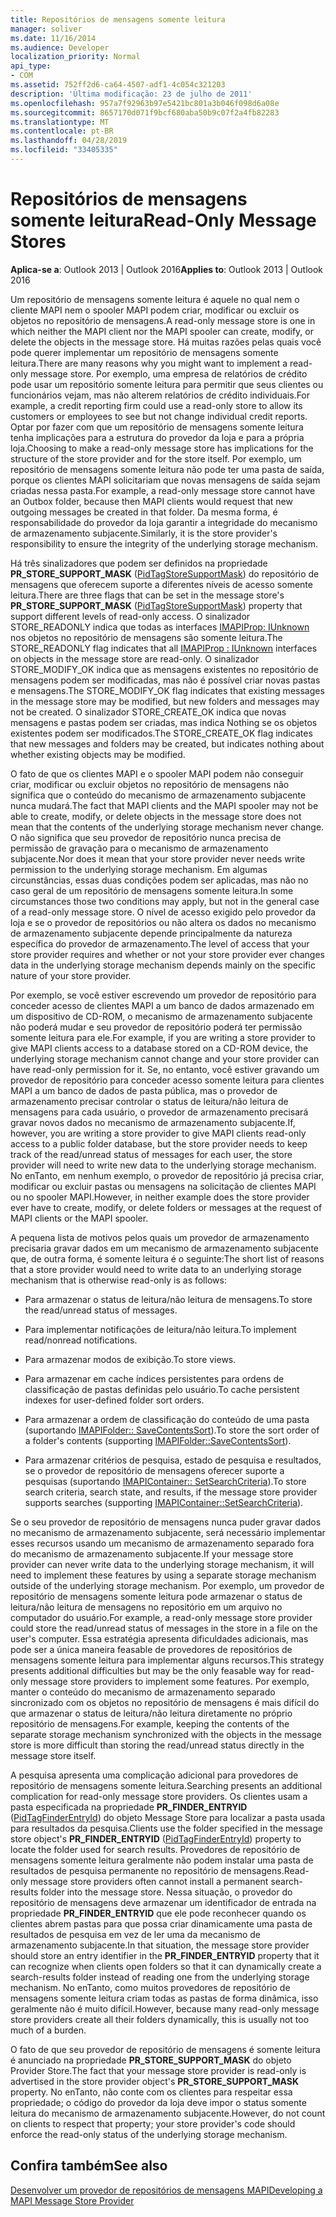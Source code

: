 ```yaml
---
title: Repositórios de mensagens somente leitura
manager: soliver
ms.date: 11/16/2014
ms.audience: Developer
localization_priority: Normal
api_type:
- COM
ms.assetid: 752ff2d6-ca64-4507-adf1-4c054c321203
description: 'Última modificação: 23 de julho de 2011'
ms.openlocfilehash: 957a7f92963b97e5421bc801a3b046f098d6a08e
ms.sourcegitcommit: 8657170d071f9bcf680aba50b9c07f2a4fb82283
ms.translationtype: MT
ms.contentlocale: pt-BR
ms.lasthandoff: 04/28/2019
ms.locfileid: "33405335"
---
```

# <a name="read-only-message-stores"></a><span data-ttu-id="81906-103">Repositórios de mensagens somente leitura</span><span class="sxs-lookup"><span data-stu-id="81906-103">Read-Only Message Stores</span></span>

  
  
<span data-ttu-id="81906-104">**Aplica-se a**: Outlook 2013 | Outlook 2016</span><span class="sxs-lookup"><span data-stu-id="81906-104">**Applies to**: Outlook 2013 | Outlook 2016</span></span> 
  
<span data-ttu-id="81906-105">Um repositório de mensagens somente leitura é aquele no qual nem o cliente MAPI nem o spooler MAPI podem criar, modificar ou excluir os objetos no repositório de mensagens.</span><span class="sxs-lookup"><span data-stu-id="81906-105">A read-only message store is one in which neither the MAPI client nor the MAPI spooler can create, modify, or delete the objects in the message store.</span></span> <span data-ttu-id="81906-106">Há muitas razões pelas quais você pode querer implementar um repositório de mensagens somente leitura.</span><span class="sxs-lookup"><span data-stu-id="81906-106">There are many reasons why you might want to implement a read-only message store.</span></span> <span data-ttu-id="81906-107">Por exemplo, uma empresa de relatórios de crédito pode usar um repositório somente leitura para permitir que seus clientes ou funcionários vejam, mas não alterem relatórios de crédito individuais.</span><span class="sxs-lookup"><span data-stu-id="81906-107">For example, a credit reporting firm could use a read-only store to allow its customers or employees to see but not change individual credit reports.</span></span> <span data-ttu-id="81906-108">Optar por fazer com que um repositório de mensagens somente leitura tenha implicações para a estrutura do provedor da loja e para a própria loja.</span><span class="sxs-lookup"><span data-stu-id="81906-108">Choosing to make a read-only message store has implications for the structure of the store provider and for the store itself.</span></span> <span data-ttu-id="81906-109">Por exemplo, um repositório de mensagens somente leitura não pode ter uma pasta de saída, porque os clientes MAPI solicitariam que novas mensagens de saída sejam criadas nessa pasta.</span><span class="sxs-lookup"><span data-stu-id="81906-109">For example, a read-only message store cannot have an Outbox folder, because then MAPI clients would request that new outgoing messages be created in that folder.</span></span> <span data-ttu-id="81906-110">Da mesma forma, é responsabilidade do provedor da loja garantir a integridade do mecanismo de armazenamento subjacente.</span><span class="sxs-lookup"><span data-stu-id="81906-110">Similarly, it is the store provider's responsibility to ensure the integrity of the underlying storage mechanism.</span></span>
  
<span data-ttu-id="81906-111">Há três sinalizadores que podem ser definidos na propriedade **PR_STORE_SUPPORT_MASK** ([PidTagStoreSupportMask](pidtagstoresupportmask-canonical-property.md)) do repositório de mensagens que oferecem suporte a diferentes níveis de acesso somente leitura.</span><span class="sxs-lookup"><span data-stu-id="81906-111">There are three flags that can be set in the message store's **PR_STORE_SUPPORT_MASK** ([PidTagStoreSupportMask](pidtagstoresupportmask-canonical-property.md)) property that support different levels of read-only access.</span></span> <span data-ttu-id="81906-112">O sinalizador STORE_READONLY indica que todas as interfaces [IMAPIProp: IUnknown](imapipropiunknown.md) nos objetos no repositório de mensagens são somente leitura.</span><span class="sxs-lookup"><span data-stu-id="81906-112">The STORE_READONLY flag indicates that all [IMAPIProp : IUnknown](imapipropiunknown.md) interfaces on objects in the message store are read-only.</span></span> <span data-ttu-id="81906-113">O sinalizador STORE_MODIFY_OK indica que as mensagens existentes no repositório de mensagens podem ser modificadas, mas não é possível criar novas pastas e mensagens.</span><span class="sxs-lookup"><span data-stu-id="81906-113">The STORE_MODIFY_OK flag indicates that existing messages in the message store may be modified, but new folders and messages may not be created.</span></span> <span data-ttu-id="81906-114">O sinalizador STORE_CREATE_OK indica que novas mensagens e pastas podem ser criadas, mas indica Nothing se os objetos existentes podem ser modificados.</span><span class="sxs-lookup"><span data-stu-id="81906-114">The STORE_CREATE_OK flag indicates that new messages and folders may be created, but indicates nothing about whether existing objects may be modified.</span></span> 
  
<span data-ttu-id="81906-115">O fato de que os clientes MAPI e o spooler MAPI podem não conseguir criar, modificar ou excluir objetos no repositório de mensagens não significa que o conteúdo do mecanismo de armazenamento subjacente nunca mudará.</span><span class="sxs-lookup"><span data-stu-id="81906-115">The fact that MAPI clients and the MAPI spooler may not be able to create, modify, or delete objects in the message store does not mean that the contents of the underlying storage mechanism never change.</span></span> <span data-ttu-id="81906-116">O não significa que seu provedor de repositório nunca precisa de permissão de gravação para o mecanismo de armazenamento subjacente.</span><span class="sxs-lookup"><span data-stu-id="81906-116">Nor does it mean that your store provider never needs write permission to the underlying storage mechanism.</span></span> <span data-ttu-id="81906-117">Em algumas circunstâncias, essas duas condições podem ser aplicadas, mas não no caso geral de um repositório de mensagens somente leitura.</span><span class="sxs-lookup"><span data-stu-id="81906-117">In some circumstances those two conditions may apply, but not in the general case of a read-only message store.</span></span> <span data-ttu-id="81906-118">O nível de acesso exigido pelo provedor da loja e se o provedor de repositórios ou não altera os dados no mecanismo de armazenamento subjacente depende principalmente da natureza específica do provedor de armazenamento.</span><span class="sxs-lookup"><span data-stu-id="81906-118">The level of access that your store provider requires and whether or not your store provider ever changes data in the underlying storage mechanism depends mainly on the specific nature of your store provider.</span></span>
  
<span data-ttu-id="81906-119">Por exemplo, se você estiver escrevendo um provedor de repositório para conceder acesso de clientes MAPI a um banco de dados armazenado em um dispositivo de CD-ROM, o mecanismo de armazenamento subjacente não poderá mudar e seu provedor de repositório poderá ter permissão somente leitura para ele.</span><span class="sxs-lookup"><span data-stu-id="81906-119">For example, if you are writing a store provider to give MAPI clients access to a database stored on a CD-ROM device, the underlying storage mechanism cannot change and your store provider can have read-only permission for it.</span></span> <span data-ttu-id="81906-120">Se, no entanto, você estiver gravando um provedor de repositório para conceder acesso somente leitura para clientes MAPI a um banco de dados de pasta pública, mas o provedor de armazenamento precisar controlar o status de leitura/não leitura de mensagens para cada usuário, o provedor de armazenamento precisará gravar novos dados no mecanismo de armazenamento subjacente.</span><span class="sxs-lookup"><span data-stu-id="81906-120">If, however, you are writing a store provider to give MAPI clients read-only access to a public folder database, but the store provider needs to keep track of the read/unread status of messages for each user, the store provider will need to write new data to the underlying storage mechanism.</span></span> <span data-ttu-id="81906-121">No enTanto, em nenhum exemplo, o provedor de repositório já precisa criar, modificar ou excluir pastas ou mensagens na solicitação de clientes MAPI ou no spooler MAPI.</span><span class="sxs-lookup"><span data-stu-id="81906-121">However, in neither example does the store provider ever have to create, modify, or delete folders or messages at the request of MAPI clients or the MAPI spooler.</span></span>
  
<span data-ttu-id="81906-122">A pequena lista de motivos pelos quais um provedor de armazenamento precisaria gravar dados em um mecanismo de armazenamento subjacente que, de outra forma, é somente leitura é o seguinte:</span><span class="sxs-lookup"><span data-stu-id="81906-122">The short list of reasons that a store provider would need to write data to an underlying storage mechanism that is otherwise read-only is as follows:</span></span>
  
- <span data-ttu-id="81906-123">Para armazenar o status de leitura/não leitura de mensagens.</span><span class="sxs-lookup"><span data-stu-id="81906-123">To store the read/unread status of messages.</span></span>
    
- <span data-ttu-id="81906-124">Para implementar notificações de leitura/não leitura.</span><span class="sxs-lookup"><span data-stu-id="81906-124">To implement read/nonread notifications.</span></span> 
    
- <span data-ttu-id="81906-125">Para armazenar modos de exibição.</span><span class="sxs-lookup"><span data-stu-id="81906-125">To store views.</span></span>
    
- <span data-ttu-id="81906-126">Para armazenar em cache índices persistentes para ordens de classificação de pastas definidas pelo usuário.</span><span class="sxs-lookup"><span data-stu-id="81906-126">To cache persistent indexes for user-defined folder sort orders.</span></span>
    
- <span data-ttu-id="81906-127">Para armazenar a ordem de classificação do conteúdo de uma pasta (suportando [IMAPIFolder:: SaveContentsSort](imapifolder-savecontentssort.md)).</span><span class="sxs-lookup"><span data-stu-id="81906-127">To store the sort order of a folder's contents (supporting [IMAPIFolder::SaveContentsSort](imapifolder-savecontentssort.md)).</span></span>
    
- <span data-ttu-id="81906-128">Para armazenar critérios de pesquisa, estado de pesquisa e resultados, se o provedor de repositório de mensagens oferecer suporte a pesquisas (suportando [IMAPIContainer:: SetSearchCriteria](imapicontainer-setsearchcriteria.md)).</span><span class="sxs-lookup"><span data-stu-id="81906-128">To store search criteria, search state, and results, if the message store provider supports searches (supporting [IMAPIContainer::SetSearchCriteria](imapicontainer-setsearchcriteria.md)).</span></span>
    
<span data-ttu-id="81906-129">Se o seu provedor de repositório de mensagens nunca puder gravar dados no mecanismo de armazenamento subjacente, será necessário implementar esses recursos usando um mecanismo de armazenamento separado fora do mecanismo de armazenamento subjacente.</span><span class="sxs-lookup"><span data-stu-id="81906-129">If your message store provider can never write data to the underlying storage mechanism, it will need to implement these features by using a separate storage mechanism outside of the underlying storage mechanism.</span></span> <span data-ttu-id="81906-130">Por exemplo, um provedor de repositório de mensagens somente leitura pode armazenar o status de leitura/não leitura de mensagens no repositório em um arquivo no computador do usuário.</span><span class="sxs-lookup"><span data-stu-id="81906-130">For example, a read-only message store provider could store the read/unread status of messages in the store in a file on the user's computer.</span></span> <span data-ttu-id="81906-131">Essa estratégia apresenta dificuldades adicionais, mas pode ser a única maneira feasable de provedores de repositórios de mensagens somente leitura para implementar alguns recursos.</span><span class="sxs-lookup"><span data-stu-id="81906-131">This strategy presents additional difficulties but may be the only feasable way for read-only message store providers to implement some features.</span></span> <span data-ttu-id="81906-132">Por exemplo, manter o conteúdo do mecanismo de armazenamento separado sincronizado com os objetos no repositório de mensagens é mais difícil do que armazenar o status de leitura/não leitura diretamente no próprio repositório de mensagens.</span><span class="sxs-lookup"><span data-stu-id="81906-132">For example, keeping the contents of the separate storage mechanism synchronized with the objects in the message store is more difficult than storing the read/unread status directly in the message store itself.</span></span>
  
<span data-ttu-id="81906-133">A pesquisa apresenta uma complicação adicional para provedores de repositório de mensagens somente leitura.</span><span class="sxs-lookup"><span data-stu-id="81906-133">Searching presents an additional complication for read-only message store providers.</span></span> <span data-ttu-id="81906-134">Os clientes usam a pasta especificada na propriedade **PR_FINDER_ENTRYID** ([PidTagFinderEntryId](pidtagfinderentryid-canonical-property.md)) do objeto Message Store para localizar a pasta usada para resultados da pesquisa.</span><span class="sxs-lookup"><span data-stu-id="81906-134">Clients use the folder specified in the message store object's **PR_FINDER_ENTRYID** ([PidTagFinderEntryId](pidtagfinderentryid-canonical-property.md)) property to locate the folder used for search results.</span></span> <span data-ttu-id="81906-135">Provedores de repositório de mensagens somente leitura geralmente não podem instalar uma pasta de resultados de pesquisa permanente no repositório de mensagens.</span><span class="sxs-lookup"><span data-stu-id="81906-135">Read-only message store providers often cannot install a permanent search-results folder into the message store.</span></span> <span data-ttu-id="81906-136">Nessa situação, o provedor do repositório de mensagens deve armazenar um identificador de entrada na propriedade **PR_FINDER_ENTRYID** que ele pode reconhecer quando os clientes abrem pastas para que possa criar dinamicamente uma pasta de resultados de pesquisa em vez de ler uma da mecanismo de armazenamento subjacente.</span><span class="sxs-lookup"><span data-stu-id="81906-136">In that situation, the message store provider should store an entry identifier in the **PR_FINDER_ENTRYID** property that it can recognize when clients open folders so that it can dynamically create a search-results folder instead of reading one from the underlying storage mechanism.</span></span> <span data-ttu-id="81906-137">No enTanto, como muitos provedores de repositório de mensagens somente leitura criam todas as pastas de forma dinâmica, isso geralmente não é muito difícil.</span><span class="sxs-lookup"><span data-stu-id="81906-137">However, because many read-only message store providers create all their folders dynamically, this is usually not too much of a burden.</span></span> 
  
<span data-ttu-id="81906-138">O fato de que seu provedor de repositório de mensagens é somente leitura é anunciado na propriedade **PR_STORE_SUPPORT_MASK** do objeto Provider Store.</span><span class="sxs-lookup"><span data-stu-id="81906-138">The fact that your message store provider is read-only is advertised in the store provider object's **PR_STORE_SUPPORT_MASK** property.</span></span> <span data-ttu-id="81906-139">No enTanto, não conte com os clientes para respeitar essa propriedade; o código do provedor da loja deve impor o status somente leitura do mecanismo de armazenamento subjacente.</span><span class="sxs-lookup"><span data-stu-id="81906-139">However, do not count on clients to respect that property; your store provider's code should enforce the read-only status of the underlying storage mechanism.</span></span> 
  
## <a name="see-also"></a><span data-ttu-id="81906-140">Confira também</span><span class="sxs-lookup"><span data-stu-id="81906-140">See also</span></span>



[<span data-ttu-id="81906-141">Desenvolver um provedor de repositórios de mensagens MAPI</span><span class="sxs-lookup"><span data-stu-id="81906-141">Developing a MAPI Message Store Provider</span></span>](developing-a-mapi-message-store-provider.md)

